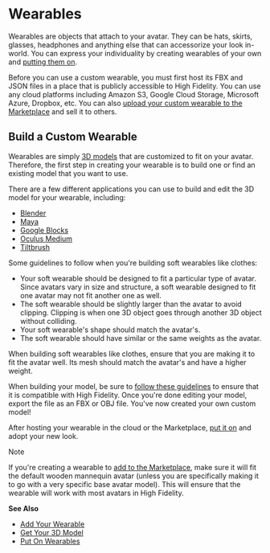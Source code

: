 # Wearables

Wearables are objects that attach to your avatar. They can be hats, skirts, glasses, headphones and anything else that can accessorize your look in-world. You can express your individuality by creating wearables of your own and [putting them on](../explore/personalize/add-wearables.html). 

Before you can use a custom wearable, you must first host its FBX and JSON files in a place that is publicly accessible to High Fidelity.  You can use any cloud platforms including Amazon S3, Google Cloud Storage, Microsoft Azure, Dropbox, etc. You can also [upload your custom wearable to the Marketplace](../sell/add-item.html) and sell it to others. 

## Build a Custom Wearable
Wearables are simply [3D models](3d-models.html) that are customized to fit on your avatar. Therefore, the first step in creating your wearable is to build one or find an existing model that you want to use. 

There are a few different applications you can use to build and edit the 3D model for your wearable, including:
* [Blender](https://www.blender.org)
* [Maya](https://www.autodesk.com/products/maya/overview)
* [Google Blocks](https://vr.google.com/blocks)
* [Oculus Medium](https://www.oculus.com/medium)
* [Tiltbrush](https://www.tiltbrush.com)

Some guidelines to follow when you're building soft wearables like clothes:

+ Your soft wearable should be designed to fit a particular type of avatar. Since avatars vary in size and structure, a soft wearable designed to fit one avatar may not fit another one as well.
+ The soft wearable should be slightly larger than the avatar to avoid clipping. Clipping is when one 3D object goes through another 3D object without colliding.
+ Your soft wearable's shape should match the avatar's.
+ The soft wearable should have similar or the same weights as the avatar.

When building soft wearables like clothes, ensure that you are making it to fit the avatar well. Its mesh should match the avatar's and have a higher weight. 

When building your model, be sure to [follow these guidelines](3d-models/get-model.html) to ensure that it is compatible with High Fidelity.  Once you're done editing your model, export the file as an FBX or OBJ file. You've now created your own custom model!

After hosting your wearable in the cloud or the Marketplace, [put it on](../explore/personalize/add-wearables.html) and adopt your new look.

<div class="admonition note">
    <p class="admonition-title">Note</p>
    <p>If you're creating a wearable to <a href="../sell/add-item/upload-wearable.html">add to the Marketplace</a>, make sure it will fit the default wooden mannequin avatar (unless you are specifically making it to go with a very specific base avatar model). This will ensure that the wearable will work with most avatars in High Fidelity.</p>
</div>


**See Also**

+ [Add Your Wearable](../../sell/add-item/upload-wearable.html)
+ [Get Your 3D Model](3d-models/get-model.html)
+ [Put On Wearables](../explore/personalize/add-wearables.html)